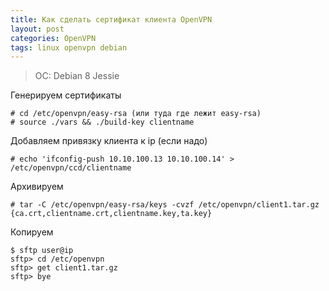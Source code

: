 ```yaml
---
title: Как сделать сертификат клиентa OpenVPN
layout: post
categories: OpenVPN
tags: linux openvpn debian
---
```


>OC: Debian 8 Jessie

Генерируем сертификаты

```
# cd /etc/openvpn/easy-rsa (или туда где лежит easy-rsa)
# source ./vars && ./build-key clientname
```

Добавляем привязку клиента к ip (если надо)

```
# echo 'ifconfig-push 10.10.100.13 10.10.100.14' > /etc/openvpn/ccd/clientname
```

Архивируем

```
# tar -C /etc/openvpn/easy-rsa/keys -cvzf /etc/openvpn/client1.tar.gz {ca.crt,clientname.crt,clientname.key,ta.key}
```

Копируем

```
$ sftp user@ip
sftp> cd /etc/openvpn
sftp> get client1.tar.gz
sftp> bye
```